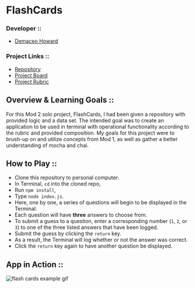 # FlashCards
### Developer ::
- [Demaceo Howard](https://github.com/demaceo)

### Project Links ::
- [Repository](https://github.com/demaceo/flashcards-starter)
- [Project Board](https://github.com/users/demaceo/projects/3)
- [Project Rubric](https://frontend.turing.io/projects/flash-cards.html)

## Overview & Learning Goals ::
For this Mod 2 solo project, FlashCards, I had been given a repository with provided logic and a data set. The intended goal was to create an application to be used in terminal with operational functionality according to the rubric and provided composition.
My goals for this project were to brush-up on and utilize concepts from Mod 1, as well as gather a better understanding of mocha and chai.

## How to Play ::
- Clone this repository to personal computer.
- In Terminal, `cd` into the cloned repo,
- Run `npm install`,
- Type `node index.js`.
- Here, one by one, a series of questions will begin to be displayed in the Terminal.
- Each question will have **three** answers to choose from.
- To submit a guess to a question, enter a corresponding number (`1`, `2`, or `3`) to one of the three listed answers that have been logged.
- Submit the guess by clicking the `return` key.
- As a result, the Terminal will log whether or not the answer was correct.
- Click the `return` key again to have another question be displayed.

## App in Action ::
![flash cards example gif](https://media.giphy.com/media/1zkb1q58eTiTH6D7wc/giphy.gif)
